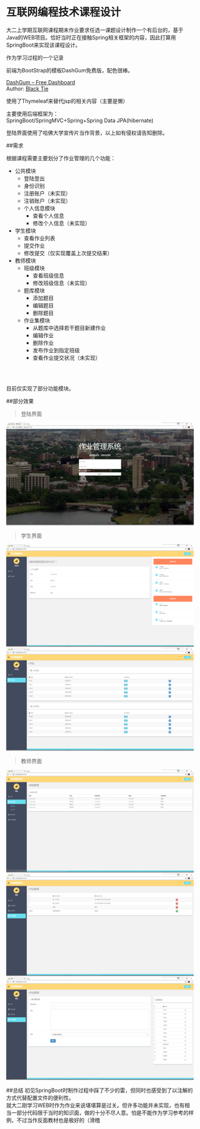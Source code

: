 互联网编程技术课程设计
==========================

大二上学期互联网课程期末作业要求任选一课题设计制作一个有后台的，基于Java的WEB项目。恰好当时正在接触Spring相关框架的内容，因此打算用SpringBoot来实现该课程设计。<br>

作为学习过程的一个记录<br>

前端为BootStrap的模板DashGum免费版，配色很棒。<br>

[DashGum – Free Dashboard](http://www.blacktie.co/2014/07/dashgum-free-dashboard/)<br>
Author: [Black Tie](http://www.blacktie.co/)<br>

使用了Thymeleaf来替代jsp的相关内容（主要是懒）<br>

主要使用后端框架为：<br>
SpringBoot/SpringMVC+Spring+Spring Data JPA(hibernate)<br>

登陆界面使用了哈佛大学宣传片当作背景，以上如有侵权请告知删除。<br>


##需求

根据课程需要主要划分了作业管理的几个功能：
* 公共模块
    * 登陆登出
    * 身份识别
    * 注册账户（未实现）
    * 注销账户（未实现）
    * 个人信息模块
        * 查看个人信息
        * 修改个人信息（未实现）
* 学生模块
    * 查看作业列表
    * 提交作业
    * 修改提交（仅实现覆盖上次提交结果）
* 教师模块
    * 班级模块
        * 查看班级信息
        * 修改班级信息（未实现）
    * 题库模块
        * 添加题目
        * 编辑题目
        * 删除题目
    * 作业集模块
        * 从题库中选择若干题目新建作业
        * 编辑作业
        * 删除作业
        * 发布作业到指定班级
        * 查看作业提交状况（未实现）
    <br>
<br>

目前仅实现了部分功能模块。


##部分效果

>登陆界面

![](images/login.png)

>学生界面

![](images/student-main.png)
![](images/student-homework-list.png)

>教师界面

![](images/teacher-class-list.png)
![](images/teacher-homework-list.png)
![](images/teacher-homework-edit.png)

##总结
初见SpringBoot时制作过程中踩了不少的雷，但同时也感受到了以注解的方式代替配置文件的便利性。<br>
就大二刚学习WEB时作为作业来说堪堪算是过关。但许多功能并未实现，也有相当一部分代码限于当时的知识面，做的十分不尽人意。怕是不能作为学习参考的样例，不过当作反面教材也是极好的（滑稽<br>
